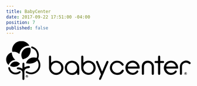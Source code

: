 ```yaml
---
title: BabyCenter
date: 2017-09-22 17:51:00 -04:00
position: 7
published: false
---
```


<svg xmlns="http://www.w3.org/2000/svg" preserveAspectRatio="xMidYMid"  viewBox="0 0 500 105">
	<g>
		<path d="M35.7,34.8c-1.9-1.3-3.7-2.7-5.7-3.8c-3.5-1.9-7.4-2.6-11.4-2.2c-2,0.2-2,0.2-2.3-1.7c-1.8-12.4,7.3-25,20-27
			c10.3-1.7,18.8,1.6,25.2,10c0.3,0.4,0.6,0.8,0.8,1.2c0.1,0.2,0.2,0.5,0.4,0.9C47.8,12.9,38.7,20.3,35.7,34.8z"/>
		<path d="M84,52.9c-8.8,7.8-18.8,9.4-30.1,7c1.6-6.5,5.4-10.8,11.1-13.5c5.6-2.7,11.4-2.7,17.3-0.9c1.4-3,1.8-6.1,1.3-9.3
			c-1.1-8.2-5.6-13.8-13.3-16.8c-0.4-0.1-0.7-0.3-1.1-0.5c-1.3-0.7-1.8-1.9-1.3-3c0.5-1.2,1.7-1.8,3-1.3c2.4,1,4.9,2,7,3.4
			c9.1,6.2,12.8,17.9,9.1,28.3c-0.5,1.3-0.3,2.2,0.5,3.3c9.8,13.1,5.2,31.2-9.7,37.9c-7.8,3.5-15.6,2.9-23.1-1.3
			c-1.7-1-2.2-2.3-1.5-3.6c0.7-1.3,2.1-1.6,3.8-0.5c8.7,5,18.5,3.2,24.8-2.9c6.9-6.6,8.1-17.4,2.8-25.4C84.6,53.6,84.3,53.3,84,52.9z
			"/>
		<path d="M208.9,58.6c0.8-0.6,1.3-0.9,1.8-1.3c6.5-5.2,13.7-5.7,20.9-2.2c7.1,3.4,10.7,9.6,10.7,17.4c0,10-8.3,18.1-18.3,18.8
			c-9.4,0.6-20.7-6.7-20.8-19.7c-0.1-9.7,0-19.4,0-29.1c0-2.2,1.2-3.4,3-3.3c1.8,0,2.8,1.3,2.8,3.5c0,4.5,0,9.1,0,13.6
			C208.9,56.9,208.9,57.6,208.9,58.6z M236.5,72.2c-0.1-7.9-6.2-13.9-14.1-13.9c-7.2,0.1-13.5,6.6-13.4,14
			c0.1,7.3,6.5,13.8,13.7,13.8C230.6,86,236.5,80.1,236.5,72.2z"/>
		<path d="M121.8,58.6c0.8-0.7,1.4-1.1,1.9-1.5c11.4-9,28.8-2.2,31.1,12.2c1.8,11.3-6.9,21.5-18.3,22.2c-9.5,0.5-20.7-7.3-20.6-20
			c0.1-9.3,0-18.7,0-28c0-0.5,0-1.1,0-1.6c0.2-1.4,1.2-2.4,2.5-2.6c1.5-0.1,2.7,0.7,3,2.2c0.2,0.6,0.2,1.3,0.2,1.9
			c0,4.3,0,8.6,0,12.9C121.7,56.9,121.8,57.6,121.8,58.6z M135.2,58.3c-7.1-0.1-13.4,6.4-13.5,13.9c-0.1,7.2,6.3,13.8,13.4,13.9
			c7.9,0.1,14.1-5.8,14.1-13.5C149.3,64.5,143.3,58.4,135.2,58.3z"/>
		<path d="M329.2,74.6c0.4,2.9,1.7,5.2,3.6,7.1c5.4,5.8,14,5.7,19.4-0.2c0.4-0.4,0.8-0.9,1.2-1.3c1.2-1,2.6-1,3.7,0.1
			c1,1,1.2,2.4,0.2,3.5c-4.9,6-11.3,8.6-18.9,7.1c-7.9-1.6-13-6.5-15-14.3c-2.2-8.6,2.1-17.5,10.1-21.6c7.9-4,17.4-2.2,23.1,4.4
			c3.2,3.7,4.9,8.1,4.9,13.1c0,1.8-0.1,1.9-2,1.9c-9.8,0-19.7,0-29.5,0.1C329.9,74.5,329.7,74.5,329.2,74.6z M329.4,68.9
			c8.6,0,17.1,0,25.7,0c-0.7-6-7.3-11.1-13.7-10.6C334.8,58.7,329.6,64.1,329.4,68.9z"/>
		<path d="M433.3,74.4c0.6,3.7,2.3,6.4,4.8,8.5c5.5,4.7,13.6,4,18.4-1.4c0.2-0.2,0.3-0.4,0.5-0.6c1.2-1.4,2.8-1.7,4-0.7
			c1.3,1,1.3,2.8,0.1,4.2c-3,3.5-6.6,5.9-11.2,6.7c-7.4,1.3-13.7-0.9-18.5-6.6c-4.8-5.8-5.8-12.5-2.9-19.4c3-7.1,8.6-11.3,16.3-12
			c8.1-0.7,14.2,2.9,18.4,9.9c1.6,2.8,2.4,5.8,2.4,9.1c0,2.2,0,2.3-2.2,2.3c-8.7,0-17.5,0-26.2,0C436,74.4,434.8,74.4,433.3,74.4z
			 M433.6,68.9c8.5,0,17.1,0,25.6,0c-0.4-5-6-10.9-13.2-10.7C439.7,58.4,433.4,63.8,433.6,68.9z"/>
		<path d="M192.2,85.8c-1,0.8-1.7,1.3-2.4,1.9c-11,8.6-28.2,1.9-30.6-11.8c-2.2-12.4,7.4-23.4,20-22.8c8.5,0.4,18.3,7.3,18.7,18.5
			c0.2,5.6,0.1,11.1,0.1,16.7c0,2.1-1.1,3.3-2.9,3.3c-1.7,0-2.8-1.3-2.8-3.3C192.2,87.6,192.2,86.9,192.2,85.8z M164.6,72.2
			c0,8.2,5.8,14.1,14,14.1c7.1,0,13.5-6.5,13.5-13.8c0.1-7.3-6.5-14-13.7-14C170.4,58.5,164.6,64.3,164.6,72.2z"/>
		<path d="M60,17.5c5.5,0,5.7,0.2,6.1,4c1,10.4-2.9,18.6-11.7,24.2c-2.4,1.5-5.3,2.2-8,3.2c-1.2,0.4-2-0.1-2.6-1.2
			c-3.6-6.8-3.7-13.6,0.1-20.2C47.7,20.9,53.9,17.7,60,17.5z"/>
		<path d="M300.9,91.5c-9.7-0.2-17.6-6.1-19.6-14.9c-2.7-11.6,5.9-23,17.7-23.6c7.7-0.4,14,2.3,18.4,8.8c1.2,1.8,0.9,3.5-0.7,4.4
			c-1.4,0.8-2.8,0.4-3.9-1.2c-1.8-2.5-4-4.6-6.9-5.8c-6.8-2.7-14.9,0.4-18,6.9c-3.2,6.7-0.5,14.7,6,18.2c6.7,3.6,14.9,1.4,18.8-4.9
			c0.4-0.6,0.8-1.3,1.3-1.6c1.1-0.8,2.4-0.7,3.5,0.1c1.1,0.8,1.3,2.3,0.6,3.7c-2.4,4.7-6.1,7.8-11.2,9.1
			C304.9,91.1,302.9,91.3,300.9,91.5z"/>
		<path d="M367.4,77.8c0-4-0.4-8,0.1-11.9c0.8-6.9,6.6-12.1,13.7-12.8c7-0.6,12.7,1.6,16.6,7.7c1.5,2.4,2.1,5,2.2,7.8
			c0,6.4,0,12.9,0,19.3c0,2.2-0.9,3.4-2.6,3.5c-2,0.2-3.2-1-3.2-3.2c0-5.2,0-10.5,0-15.7c0-1.8,0-3.7-0.3-5.5c-1-5-5.6-8.3-10.8-8.1
			c-5.1,0.3-9.5,4.1-9.7,9.1c-0.3,5.9-0.1,11.9-0.2,17.8c0,0.9,0.1,1.9,0,2.8c-0.2,1.8-1.3,2.8-3,2.8c-1.7,0-2.8-1.1-2.8-3
			c0-3.5,0-7.1,0-10.6C367.3,77.8,367.4,77.8,367.4,77.8z"/>
		<path d="M259.9,82.2c1.5-3.4,2.8-6.5,4.1-9.5c2.4-5.6,4.8-11.2,7.3-16.8c0.6-1.3,1.4-2.4,3-2.3c2.1,0.1,3.3,2,2.4,4.2
			c-1.2,3-2.6,6-3.9,9c-5.1,11.8-10.3,23.6-15.5,35.4c-0.1,0.2-0.2,0.4-0.3,0.6c-0.9,1.9-2.3,2.6-3.9,2c-1.5-0.6-2-2.2-1.1-4.2
			c1.3-3,2.7-6,4.1-8.9c0.5-1.1,0.6-2,0.1-3.1c-4-9.7-7.9-19.5-11.9-29.3c-0.3-0.7-0.5-1.3-0.8-2c-0.5-1.6,0-2.9,1.4-3.5
			c1.4-0.6,3.1-0.1,3.7,1.4c1,2.2,1.9,4.5,2.8,6.8c2.5,6.2,5,12.4,7.5,18.5C259.3,80.9,259.5,81.3,259.9,82.2z"/>
		<path d="M15,30.7c0.7,7.8,3.7,14.5,9.7,20c-8.8,1.3-14.8,5.8-18,13.9c-4.6-3.2-8.1-11.5-6.2-19.4C2.5,36.6,10.3,31.2,15,30.7z"/>
		<path d="M49.3,70.8c2.5-0.9,4.7-1.8,6.9-2.5c1.6-0.5,3.2-0.6,4.8-0.8c1.8-0.2,3.2,0.9,3.3,2.5c0.1,1.5-0.9,2.5-2.7,2.9
			c-2.6,0.5-5.3,1-7.7,2c-3.2,1.3-4.6,4-4.6,7.5c0,6.3,0,12.6,0,18.8c0,0.5,0,1.1,0,1.6c-0.2,1.5-1.2,2.4-2.7,2.4
			c-1.4,0-2.4-0.9-2.6-2.4c-0.1-0.5,0-1,0-1.5c0-5,0-10.1,0-15.1c0-4.3-1.8-7-5.9-8.5c-1.8-0.7-3.7-0.9-5.6-1.3c-0.3-0.1-0.7,0-1-0.1
			c-1.7-0.2-2.7-1.2-2.6-2.8c0-1.5,1.1-2.5,2.9-2.5c3.7,0,7.1,0.9,10.4,2.6c0.5,0.3,0.9,0.5,1.8,1c0-1,0-1.7,0-2.4
			c0-3.6-0.1-7.2,0.1-10.8c0-0.9,0.5-2,1.1-2.5c1.7-1.4,4-0.1,4.1,2.2c0.1,2.6,0,5.1,0,7.7C49.3,69.4,49.3,70.1,49.3,70.8z"/>
		<path d="M417.1,74.7c0,4.5,0,9.1,0,13.6c0,1.4-0.5,2.6-2,3c-1.7,0.6-3.4-0.4-3.7-2.2c-0.2-0.9-0.2-1.7-0.2-2.6c0-8.4,0-16.8,0-25.2
			c0-2-0.1-2.1-2.1-2.1c-1.5,0-2.9,0-4.4,0c-1.8-0.1-3-1.1-3-2.6c0-1.6,1-2.6,2.9-2.7c1.6-0.1,3.3,0,4.9,0c1.2,0.1,1.8-0.4,1.8-1.7
			c-0.1-2.8,0-5.6,0-8.3c0-0.8,0-1.5,0.1-2.3c0.2-1.5,1.3-2.4,2.8-2.4c1.6,0,2.8,1,2.8,2.6c0.1,2.9,0,5.9,0.1,8.8
			c0,3.2-0.5,3.3,3.3,3.3c1.5,0,2.9,0,4.4,0c1.8,0.1,3,1.2,3,2.6c0,1.4-1.2,2.6-3,2.6c-2,0.1-3.9,0.1-5.9,0c-1.3-0.1-1.8,0.4-1.8,1.8
			C417.1,65.5,417.1,70.1,417.1,74.7C417.1,74.7,417.1,74.7,417.1,74.7z"/>
		<path d="M476,78.3c0,3,0,6,0,9c0,0.7,0,1.3-0.2,1.9c-0.3,1.4-1.5,2.2-2.9,2c-1.3-0.1-2.3-1.1-2.4-2.5c-0.1-0.8,0-1.6,0-2.5
			c0-5.7-0.1-11.5,0-17.2c0.1-6.9,3.4-12,9.8-14.8c6.3-2.8,12.3-1.9,17.6,2.5c0.2,0.1,0.3,0.3,0.5,0.4c1.3,1.3,1.5,2.9,0.5,4.1
			c-1.1,1.2-2.9,1.3-4.3,0.1c-2.2-2-4.7-3-7.7-3c-5.8,0.1-10.6,4.6-10.8,10.4C475.9,72,476,75.2,476,78.3C476,78.3,476,78.3,476,78.3
			z"/>
		<path d="M19.6,69.8c-1.4-0.3-4-0.8-6.6-1.7c-2.4-0.8-2.5-1.1-1.6-3.4C15.4,54.6,29,52.1,36.4,60c0.8,0.9,0.8,1.5,0.1,2.4
			C32.4,67.1,27.2,69.6,19.6,69.8z"/>
		<path d="M25.6,90.4c-9.8,0-18.5-7.5-19.8-17.2c-0.2-1.4,0.5-2.4,1.8-2.7c1.2-0.3,2.4,0.4,2.7,1.7c0.7,2.6,1.6,5.1,3.3,7.2
			c5,6.5,14,7.9,20.8,3.3c0.3-0.2,0.6-0.5,0.9-0.7c1.2-0.8,2.5-0.7,3.4,0.4c0.8,1.1,0.6,2.5-0.6,3.5c-2.7,2.2-5.9,3.6-9.3,4.1
			C27.7,90.2,26.6,90.2,25.6,90.4z"/>
		<path d="M485.9,91.3c-1.9,0-3.5-1.6-3.5-3.4c0-1.9,1.7-3.5,3.6-3.5c1.8,0,3.3,1.6,3.4,3.3C489.4,89.8,487.9,91.3,485.9,91.3z
			 M485.9,85.1c-1.6,0-2.9,1.3-2.9,2.8c0,1.6,1.4,2.9,3,2.8c1.5,0,2.8-1.3,2.8-2.9C488.8,86.4,487.4,85.1,485.9,85.1z"/>
		<path d="M56.1,92.3c1.9,0,3.4,1.4,3.4,3.2c0,1.7-1.4,3.2-3.2,3.2c-1.8,0.1-3.3-1.4-3.4-3.3C52.9,93.7,54.3,92.3,56.1,92.3z
			 M56.1,98.2c1.5,0,2.7-1.1,2.8-2.6c0-1.4-1.1-2.6-2.5-2.7c-1.5-0.1-2.8,1.1-2.8,2.6C53.5,96.9,54.6,98.1,56.1,98.2z"/>
		<path d="M486.8,89.5c-0.4-0.3-0.8-0.7-1.4-1.2c-0.3,0.5-0.5,0.9-0.8,1.3c-0.1,0-0.2,0-0.3,0c0-0.9-0.1-1.8,0-2.7
			c0.2-1.3,1.2-0.8,1.9-0.8c0.8,0.1,1,0.6,0.8,1.4C486.9,88.2,486.9,88.8,486.8,89.5z"/>
		<path d="M56.9,97.3c-0.3-0.5-0.6-1-0.9-1.8c-0.5,0.8-0.7,1.1-1.1,1.8c0-1.3,0-2.4,0-3.5c0.6,0,1.2-0.2,1.7,0
			c0.4,0.2,0.7,0.8,0.8,1.2c0.1,0.6-0.1,1.2-0.1,1.8C57,97.1,57,97.2,56.9,97.3z"/>
	</g>
	</svg>
